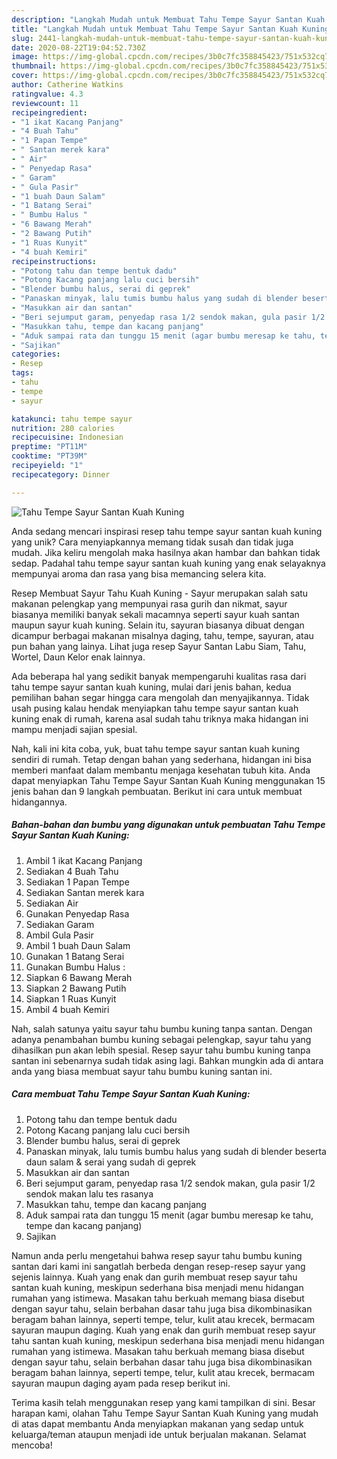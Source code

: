 ```yaml
---
description: "Langkah Mudah untuk Membuat Tahu Tempe Sayur Santan Kuah Kuning, Enak"
title: "Langkah Mudah untuk Membuat Tahu Tempe Sayur Santan Kuah Kuning, Enak"
slug: 2441-langkah-mudah-untuk-membuat-tahu-tempe-sayur-santan-kuah-kuning-enak
date: 2020-08-22T19:04:52.730Z
image: https://img-global.cpcdn.com/recipes/3b0c7fc358845423/751x532cq70/tahu-tempe-sayur-santan-kuah-kuning-foto-resep-utama.jpg
thumbnail: https://img-global.cpcdn.com/recipes/3b0c7fc358845423/751x532cq70/tahu-tempe-sayur-santan-kuah-kuning-foto-resep-utama.jpg
cover: https://img-global.cpcdn.com/recipes/3b0c7fc358845423/751x532cq70/tahu-tempe-sayur-santan-kuah-kuning-foto-resep-utama.jpg
author: Catherine Watkins
ratingvalue: 4.3
reviewcount: 11
recipeingredient:
- "1 ikat Kacang Panjang"
- "4 Buah Tahu"
- "1 Papan Tempe"
- " Santan merek kara"
- " Air"
- " Penyedap Rasa"
- " Garam"
- " Gula Pasir"
- "1 buah Daun Salam"
- "1 Batang Serai"
- " Bumbu Halus "
- "6 Bawang Merah"
- "2 Bawang Putih"
- "1 Ruas Kunyit"
- "4 buah Kemiri"
recipeinstructions:
- "Potong tahu dan tempe bentuk dadu"
- "Potong Kacang panjang lalu cuci bersih"
- "Blender bumbu halus, serai di geprek"
- "Panaskan minyak, lalu tumis bumbu halus yang sudah di blender beserta daun salam &amp; serai yang sudah di geprek"
- "Masukkan air dan santan"
- "Beri sejumput garam, penyedap rasa 1/2 sendok makan, gula pasir 1/2 sendok makan lalu tes rasanya"
- "Masukkan tahu, tempe dan kacang panjang"
- "Aduk sampai rata dan tunggu 15 menit (agar bumbu meresap ke tahu, tempe dan kacang panjang)"
- "Sajikan"
categories:
- Resep
tags:
- tahu
- tempe
- sayur

katakunci: tahu tempe sayur 
nutrition: 280 calories
recipecuisine: Indonesian
preptime: "PT11M"
cooktime: "PT39M"
recipeyield: "1"
recipecategory: Dinner

---
```



![Tahu Tempe Sayur Santan Kuah Kuning](https://img-global.cpcdn.com/recipes/3b0c7fc358845423/751x532cq70/tahu-tempe-sayur-santan-kuah-kuning-foto-resep-utama.jpg)

Anda sedang mencari inspirasi resep tahu tempe sayur santan kuah kuning yang unik? Cara menyiapkannya memang tidak susah dan tidak juga mudah. Jika keliru mengolah maka hasilnya akan hambar dan bahkan tidak sedap. Padahal tahu tempe sayur santan kuah kuning yang enak selayaknya mempunyai aroma dan rasa yang bisa memancing selera kita.

Resep Membuat Sayur Tahu Kuah Kuning - Sayur merupakan salah satu makanan pelengkap yang mempunyai rasa gurih dan nikmat, sayur biasanya memiliki banyak sekali macamnya seperti sayur kuah santan maupun sayur kuah kuning. Selain itu, sayuran biasanya dibuat dengan dicampur berbagai makanan misalnya daging, tahu, tempe, sayuran, atau pun bahan yang lainya. Lihat juga resep Sayur Santan Labu Siam, Tahu, Wortel, Daun Kelor enak lainnya.

Ada beberapa hal yang sedikit banyak mempengaruhi kualitas rasa dari tahu tempe sayur santan kuah kuning, mulai dari jenis bahan, kedua pemilihan bahan segar hingga cara mengolah dan menyajikannya. Tidak usah pusing kalau hendak menyiapkan tahu tempe sayur santan kuah kuning enak di rumah, karena asal sudah tahu triknya maka hidangan ini mampu menjadi sajian spesial.


Nah, kali ini kita coba, yuk, buat tahu tempe sayur santan kuah kuning sendiri di rumah. Tetap dengan bahan yang sederhana, hidangan ini bisa memberi manfaat dalam membantu menjaga kesehatan tubuh kita. Anda dapat menyiapkan Tahu Tempe Sayur Santan Kuah Kuning menggunakan 15 jenis bahan dan 9 langkah pembuatan. Berikut ini cara untuk membuat hidangannya.

<!--inarticleads1-->

##### Bahan-bahan dan bumbu yang digunakan untuk pembuatan Tahu Tempe Sayur Santan Kuah Kuning:

1. Ambil 1 ikat Kacang Panjang
1. Sediakan 4 Buah Tahu
1. Sediakan 1 Papan Tempe
1. Sediakan  Santan merek kara
1. Sediakan  Air
1. Gunakan  Penyedap Rasa
1. Sediakan  Garam
1. Ambil  Gula Pasir
1. Ambil 1 buah Daun Salam
1. Gunakan 1 Batang Serai
1. Gunakan  Bumbu Halus :
1. Siapkan 6 Bawang Merah
1. Siapkan 2 Bawang Putih
1. Siapkan 1 Ruas Kunyit
1. Ambil 4 buah Kemiri


Nah, salah satunya yaitu sayur tahu bumbu kuning tanpa santan. Dengan adanya penambahan bumbu kuning sebagai pelengkap, sayur tahu yang dihasilkan pun akan lebih spesial. Resep sayur tahu bumbu kuning tanpa santan ini sebenarnya sudah tidak asing lagi. Bahkan mungkin ada di antara anda yang biasa membuat sayur tahu bumbu kuning santan ini. 

<!--inarticleads2-->

##### Cara membuat Tahu Tempe Sayur Santan Kuah Kuning:

1. Potong tahu dan tempe bentuk dadu
1. Potong Kacang panjang lalu cuci bersih
1. Blender bumbu halus, serai di geprek
1. Panaskan minyak, lalu tumis bumbu halus yang sudah di blender beserta daun salam &amp; serai yang sudah di geprek
1. Masukkan air dan santan
1. Beri sejumput garam, penyedap rasa 1/2 sendok makan, gula pasir 1/2 sendok makan lalu tes rasanya
1. Masukkan tahu, tempe dan kacang panjang
1. Aduk sampai rata dan tunggu 15 menit (agar bumbu meresap ke tahu, tempe dan kacang panjang)
1. Sajikan


Namun anda perlu mengetahui bahwa resep sayur tahu bumbu kuning santan dari kami ini sangatlah berbeda dengan resep-resep sayur yang sejenis lainnya. Kuah yang enak dan gurih membuat resep sayur tahu santan kuah kuning, meskipun sederhana bisa menjadi menu hidangan rumahan yang istimewa. Masakan tahu berkuah memang biasa disebut dengan sayur tahu, selain berbahan dasar tahu juga bisa dikombinasikan beragam bahan lainnya, seperti tempe, telur, kulit atau krecek, bermacam sayuran maupun daging. Kuah yang enak dan gurih membuat resep sayur tahu santan kuah kuning, meskipun sederhana bisa menjadi menu hidangan rumahan yang istimewa. Masakan tahu berkuah memang biasa disebut dengan sayur tahu, selain berbahan dasar tahu juga bisa dikombinasikan beragam bahan lainnya, seperti tempe, telur, kulit atau krecek, bermacam sayuran maupun daging ayam pada resep berikut ini. 

Terima kasih telah menggunakan resep yang kami tampilkan di sini. Besar harapan kami, olahan Tahu Tempe Sayur Santan Kuah Kuning yang mudah di atas dapat membantu Anda menyiapkan makanan yang sedap untuk keluarga/teman ataupun menjadi ide untuk berjualan makanan. Selamat mencoba!
